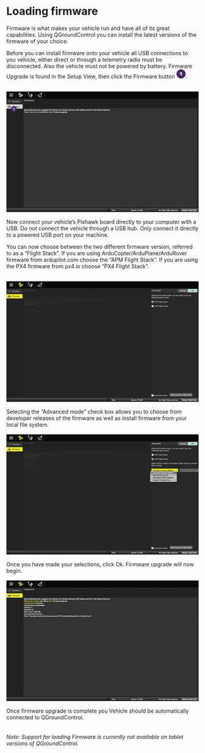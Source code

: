 # Loading firmware
Firmware is what makes your vehicle run and have all of its great capabilities. Using QGroundControl you can install the latest versions of the firmware of your choice.

Before you can install firmware onto your vehicle all USB connections to you vehicle, either direct or through a telemetry radio must be disconnected. Also the vehicle must not be powered by battery. Firmware Upgrade is found in the Setup View, then click the Firmware button ![](images/01.png).
<br><br>

![](images/setup/02_loading_firmare_screen_home.png)

Now connect your vehicle’s Pixhawk board directly to your computer with a USB. Do not connect the vehicle through a USB hub. Only connect it directly to a powered USB port on your machine.

You can now choose between the two different firmware version, referred to as a “Flight Stack”. If you are using ArduCopter/ArduPlane/ArduRover firmware from ardupilot.com choose the “APM Flight Stack”. If you are using the PX4 firmware from px4.io choose “PX4 Flight Stack”.
<br><br>

![](images/setup/02_loading_firmare_screen_edit.png)

Selecting the “Advanced mode” check box allows you to choose from developer releases of the firmware as well as install firmware from your local file system.
<br><br>
![](images/setup/02_loading_firmare_screen_edit_02.png)

Once you have made your selections, click Ok. Firmware upgrade will now begin.
<br><br>
![](images/setup/02_loading_firmare_screen_upgrade.png)

Once firmware upgrade is complete you Vehicle should be automatically connected to QGroundControl. 
<br><br><br>
*Note: Support for loading Firmware is currently not available on tablet versions of QGroundControl.*
